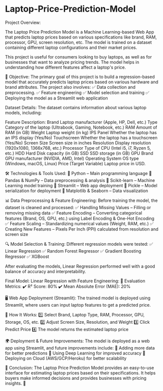 # Laptop-Price-Prediction-Model

Project Overview:

The Laptop Price Prediction Model is a Machine Learning-based Web App that predicts laptop prices based on various specifications like brand, RAM, processor, GPU, screen resolution, etc. The model is trained on a dataset containing different laptop configurations and their market prices.

This project is useful for consumers looking to buy laptops, as well as for businesses that want to analyze pricing trends. The model helps in understanding how different features affect a laptop's price.

🎯 Objective:
The primary goal of this project is to build a regression-based model that accurately predicts laptop prices based on various hardware and brand attributes. The project also involves:
✅ Data collection and preprocessing.
✅ Feature engineering
✅ Model selection and training
✅ Deploying the model as a Streamlit web application

Dataset Details:
The dataset contains information about various laptop models, including:

Feature	Description: 
Brand	Laptop manufacturer (Apple, HP, Dell, etc.)
Type	Category of the laptop (Ultrabook, Gaming, Notebook, etc.)
RAM	Amount of RAM (in GB)
Weight	Laptop weight (in kg)
IPS Panel	Whether the laptop has an IPS display (Yes/No)
Touchscreen	Whether the laptop has a touchscreen (Yes/No)
Screen Size	Screen size in inches
Resolution	Display resolution (1920x1080, 1366x768, etc.)
Processor	Type of CPU (Intel i5, i7, Ryzen 5, etc.)
HDD	Hard Disk capacity (in GB)
SSD	SSD storage (in GB)
GPU Brand	GPU manufacturer (NVIDIA, AMD, Intel)
Operating System	OS type (Windows, macOS, Linux)
Price (Target Variable)	Laptop price in USD.

🛠 Technologies & Tools Used: 
🔹 Python – Main programming language
🔹 Pandas & NumPy – Data preprocessing & analysis
🔹 Scikit-learn – Machine Learning model training
🔹 Streamlit – Web app deployment
🔹 Pickle – Model serialization for deployment
🔹 Matplotlib & Seaborn – Data visualization

📊 Data Preprocessing & Feature Engineering: 
Before training the model, the dataset is cleaned and processed:
✅ Handling Missing Values – Filling or removing missing data
✅ Feature Encoding – Converting categorical features (Brand, OS, GPU, etc.) using Label Encoding & One-Hot Encoding
✅ Feature Scaling – Standardizing numerical values (Weight, RAM, etc.)
✅ Creating New Features – Pixels Per Inch (PPI) calculated from resolution and screen size

 
🔍 Model Selection & Training: 
Different regression models were tested:
✅ Linear Regression
✅ Random Forest Regressor
✅ Gradient Boosting Regressor
✅ XGBoost

After evaluating the models, Linear Regression performed well with a good balance of accuracy and interpretability.

Final Model: Linear Regression with Feature Engineering: 
📌 Evaluation Metrics:
✔️ R² Score: 80%
✔️ Mean Absolute Error (MAE): 20%

🖥️ Web App Deployment (Streamlit): 
The trained model is deployed using Streamlit, where users can input laptop features to get a predicted price.

🔹 How It Works:
1️⃣ Select Brand, Laptop Type, RAM, Processor, GPU, Storage, OS, etc.
2️⃣ Adjust Screen Size, Resolution, and Weight
3️⃣ Click Predict Price
4️⃣ The model returns the estimated laptop price

🌍 Deployment & Future Improvements: 
The model is deployed as a web app using Streamlit, and future improvements include:
🔹 Adding more data for better predictions
🔹 Using Deep Learning for improved accuracy
🔹 Deploying on Cloud (AWS/GCP/Heroku) for better scalability

📌 Conclusion: 
The Laptop Price Prediction Model provides an easy-to-use interface for estimating laptop prices based on their specifications. It helps buyers make informed decisions and provides businesses with pricing insights. 🚀

